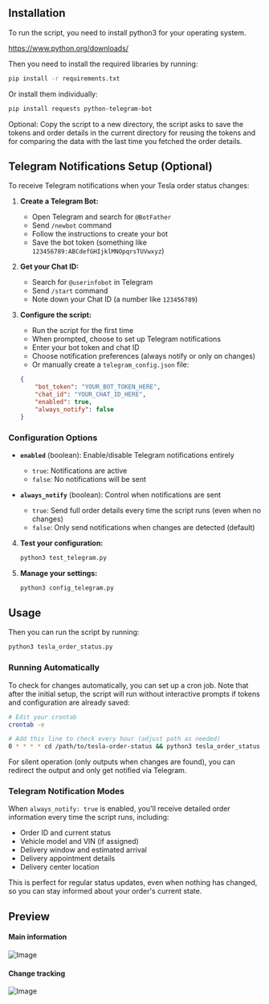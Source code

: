 ## Installation

To run the script, you need to install python3 for your operating system.

https://www.python.org/downloads/

Then you need to install the required libraries by running:
```sh
pip install -r requirements.txt
```

Or install them individually:
```sh
pip install requests python-telegram-bot
```

Optional: Copy the script to a new directory, the script asks to save the tokens and order details in the current directory for reusing the tokens and for comparing the data with the last time you fetched the order details.

## Telegram Notifications Setup (Optional)

To receive Telegram notifications when your Tesla order status changes:

1. **Create a Telegram Bot:**
   - Open Telegram and search for `@BotFather`
   - Send `/newbot` command
   - Follow the instructions to create your bot
   - Save the bot token (something like `123456789:ABCdefGHIjklMNOpqrsTUVwxyz`)

2. **Get your Chat ID:**
   - Search for `@userinfobot` in Telegram
   - Send `/start` command
   - Note down your Chat ID (a number like `123456789`)

3. **Configure the script:**
   - Run the script for the first time
   - When prompted, choose to set up Telegram notifications
   - Enter your bot token and chat ID
   - Choose notification preferences (always notify or only on changes)
   - Or manually create a `telegram_config.json` file:
   ```json
   {
       "bot_token": "YOUR_BOT_TOKEN_HERE",
       "chat_id": "YOUR_CHAT_ID_HERE",
       "enabled": true,
       "always_notify": false
   }
   ```

### Configuration Options

- **`enabled`** (boolean): Enable/disable Telegram notifications entirely
  - `true`: Notifications are active
  - `false`: No notifications will be sent

- **`always_notify`** (boolean): Control when notifications are sent
  - `true`: Send full order details every time the script runs (even when no changes)
  - `false`: Only send notifications when changes are detected (default)

4. **Test your configuration:**
   ```sh
   python3 test_telegram.py
   ```

5. **Manage your settings:**
   ```sh
   python3 config_telegram.py
   ```

## Usage

Then you can run the script by running:
```sh
python3 tesla_order_status.py
```

### Running Automatically

To check for changes automatically, you can set up a cron job. Note that after the initial setup, the script will run without interactive prompts if tokens and configuration are already saved:

```sh
# Edit your crontab
crontab -e

# Add this line to check every hour (adjust path as needed)
0 * * * * cd /path/to/tesla-order-status && python3 tesla_order_status.py > /tmp/tesla_check.log 2>&1
```

For silent operation (only outputs when changes are found), you can redirect the output and only get notified via Telegram.

### Telegram Notification Modes

When `always_notify: true` is enabled, you'll receive detailed order information every time the script runs, including:
- Order ID and current status
- Vehicle model and VIN (if assigned)
- Delivery window and estimated arrival
- Delivery appointment details
- Delivery center location

This is perfect for regular status updates, even when nothing has changed, so you can stay informed about your order's current state.

## Preview

#### Main information
![Image](https://github.com/user-attachments/assets/b19cf27c-e3a3-48a0-9b7f-ec2c649e4166)

#### Change tracking
![Image](https://github.com/user-attachments/assets/4f1f05cb-743e-4605-97ff-3c1d0d6ff67d)

